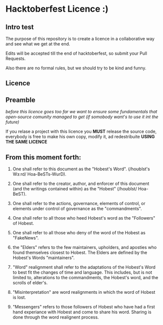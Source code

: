 # Hacktoberfest Licence :)

## Intro test

The purpose of this repository is to create a licence in a collaborative way and see what we get at the end.

Edits will be accepted till the end of hacktoberfest, so submit your Pull Requests.

Also there are no formal rules, but we should try to be kind and funny.

## Licence

## Preamble

_before this licence goes too far we want to ensure some fundamentals that open-source comunity managed to get (if somobody want's to use it int the future)_

If you relase a project with this licence you **MUST** release the source code, everybody is free to make his own copy, modify it, ad redestribuite **USING THE SAME LICENCE**

## From this moment forth:

1. One shall refer to this document as the "Hobest's Word". (/hoʊbIst's Wɜːrd/ Hoa-BeSTs-WurD).

2. One shall refer to the creator, author, and enforcer of this document (and the writings contained within) as the "Hobest" (/hoʊbIst/ Hoa-BeST).

3. One shall refer to the actions, governance, elements of control, or elements under control of governance as the "commandments".

4. One shall refer to all those who heed Hobest's word as the "Followers" of Hobest.

5. One shall refer to all those who deny of the word of the Hobest as "FakeNews".

6. the "Elders" refers to the few maintainers, upholders, and aposties who found themselves closest to Hobest. The Elders are defined by the Hobest's Words "maintainers".

7. "Word" realignment shall refer to the adaptations of the Hobest's Word to best fit the changes of time and language. This includes, but is not limited to, alterations to the commandments, the Hobest's word, and the scrolls of elder's.

8. "Misinterpretation" are word realignments in which the word of Hobest is lost.

9. "Messengers" refers to those followers of Hobest who have had a first hand experiance with Hobest and come to share his word. Sharing is done through the word realignent process.
